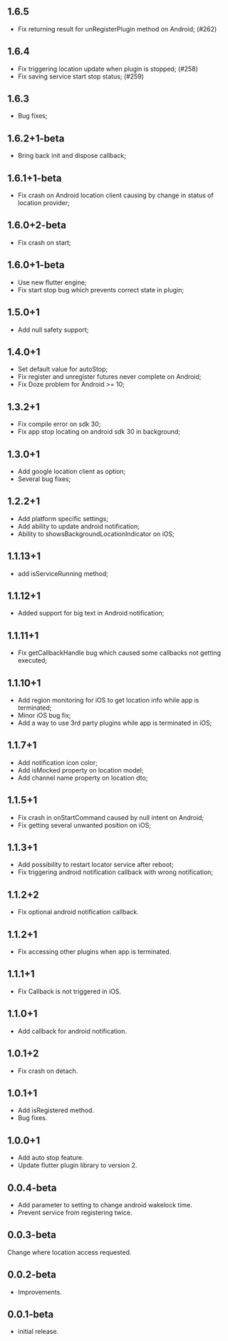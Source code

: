 ## 1.6.5
* Fix returning result for unRegisterPlugin method on Android; (#262)

## 1.6.4
* Fix triggering location update when plugin is stopped; (#258)
* Fix saving service start stop status; (#259)

## 1.6.3
* Bug fixes;

## 1.6.2+1-beta
* Bring back init and dispose callback;

## 1.6.1+1-beta
* Fix crash on Android location client causing by change in status of location provider;

## 1.6.0+2-beta
* Fix crash on start;

## 1.6.0+1-beta
* Use new flutter engine;
* Fix start stop bug which prevents correct state in plugin;

## 1.5.0+1
* Add null safety support;

## 1.4.0+1
* Set default value for autoStop;
* Fix register and unregister futures never complete on Android;
* Fix Doze problem for Android >= 10;

## 1.3.2+1
* Fix compile error on sdk 30;
* Fix app stop locating on android sdk 30 in background;

## 1.3.0+1
* Add google location client as option;
* Several bug fixes;

## 1.2.2+1
* Add platform specific settings;
* Add ability to update android notification;
* Ability to showsBackgroundLocationIndicator on iOS;

## 1.1.13+1
* add isServiceRunning method;

## 1.1.12+1
* Added support for big text in Android notification;

## 1.1.11+1
* Fix getCallbackHandle bug which caused some callbacks not getting executed;

## 1.1.10+1
* Add region monitoring for iOS to get location info while app is terminated;
* Minor iOS bug fix;
* Add a way to use 3rd party plugins while app is terminated in iOS;

## 1.1.7+1
* Add notification icon color;
* Add isMocked property on location model;
* Add channel name property on location dto;

## 1.1.5+1
* Fix crash in onStartCommand caused by null intent on Android;
* Fix getting several unwanted position on iOS;

## 1.1.3+1
* Add possibility to restart locator service after reboot;
* Fix triggering android notification callback with wrong notification;

## 1.1.2+2
* Fix optional android notification callback.

## 1.1.2+1
* Fix accessing other plugins when app is terminated.

## 1.1.1+1
* ‌Fix Callback is not triggered in iOS.

## 1.1.0+1
* Add callback for android notification.

## 1.0.1+2
* Fix crash on detach.

## 1.0.1+1
* Add isRegistered method.
* Bug fixes.

## 1.0.0+1
* Add auto stop feature.
* Update flutter plugin library to version 2.

## 0.0.4-beta
* Add parameter to setting to change android wakelock time.
* Prevent service from registering twice.

## 0.0.3-beta
Change where location access requested.

## 0.0.2-beta

* Improvements.

## 0.0.1-beta

* initial release.
